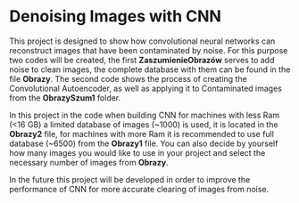 # Denoising Images with CNN
This project is designed to show how convolutional neural networks can reconstruct images that have been contaminated by noise. For this purpose two codes will be created, the first **ZaszumienieObrazów** serves to add noise to clean images, the complete database with them can be found in the file **Obrazy**. The second code shows the process of creating the Convolutional Autoencoder, as well as applying it to Contaminated images from the **ObrazySzum1** folder.  

In this project in the code when building CNN for machines with less Ram (<16 GB) a limited database of images (~1000) is used, it is located in the **Obrazy2** file, for machines with more Ram it is recommended to use full database (~6500) from the **Obrazy1** file.
You can also decide by yourself how many images you would like to use in your project and select the necessary number of images from **Obrazy**.

In the future this project will be developed in order to improve the performance of CNN for more accurate clearing of images from noise.

